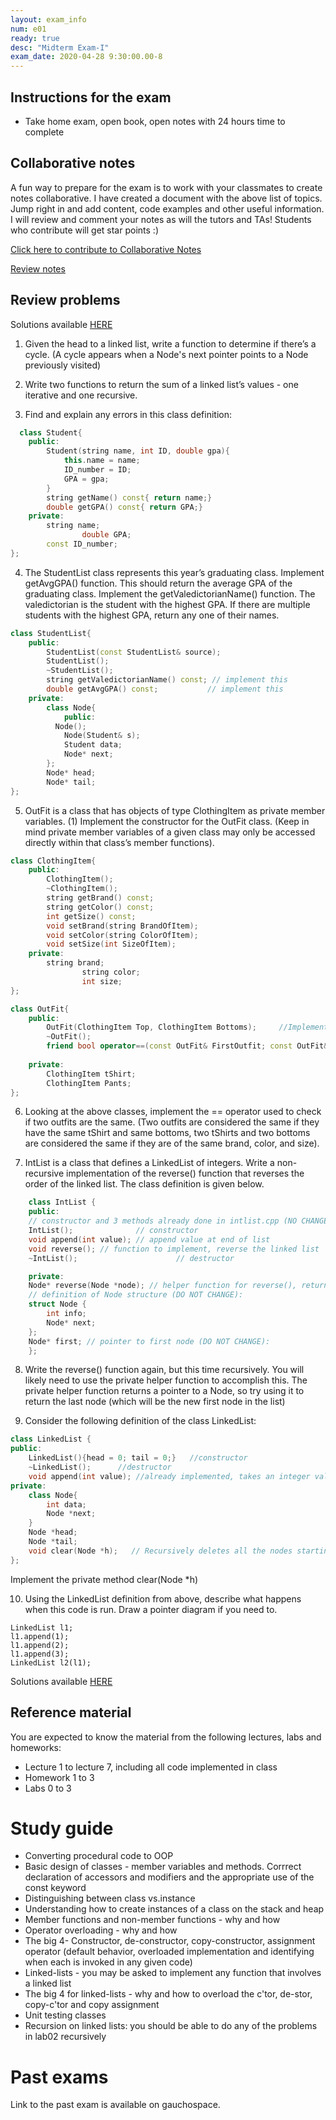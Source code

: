 ```yaml
---
layout: exam_info
num: e01
ready: true
desc: "Midterm Exam-I"
exam_date: 2020-04-28 9:30:00.00-8
---
```

## Instructions for the exam

* Take home exam, open book, open notes with 24 hours time to complete

## Collaborative notes

A fun way to prepare for the exam is to work with your classmates to create notes collaborative. I have created a document with the above list of topics. Jump right in and add content, code examples and other useful information. I will review and comment your notes as will the tutors and TAs! Students who contribute will get star points :)

[Click here to contribute to Collaborative Notes](https://docs.google.com/document/d/11GtHNlKiYh81QXVWifwsUiu3ub5Ump5XiaJyTunFgnM/edit?usp=sharing)

[Review notes](https://docs.google.com/document/d/1geHT81CINv_vwXYlGj_EYl53KzZzMiDOr7v4-9CTjg4/edit?usp=sharing)

## Review problems



Solutions available [HERE](https://docs.google.com/document/d/10g2DLYeGFpRUubLm0LN3dN4SPv2CGmokQQEnEP0k_j4/edit?usp=sharing)

1) Given the head to a linked list, write a function to determine if there’s a cycle. (A cycle appears when a Node's next pointer points to a Node previously visited)



2) Write two functions to return the sum of a linked list’s values - one iterative and one recursive.



3) Find and explain any errors in this class definition:
```cpp
  class Student{
	public:
		Student(string name, int ID, double gpa){
			this.name = name;
			ID_number = ID;
			GPA = gpa;
		}
		string getName() const{ return name;}
		double getGPA() const{ return GPA;}
	private:
		string name;
                double GPA;
		const ID_number;
};
```

4) The StudentList class represents this year’s graduating class.
Implement  getAvgGPA() function. This should return the average GPA of the graduating class.
Implement the getValedictorianName() function. The valedictorian is the student with the highest GPA. If there are multiple students with the highest GPA, return any one of their names.
```cpp
class StudentList{
	public:
		StudentList(const StudentList& source);
		StudentList();
		~StudentList();
		string getValedictorianName() const; // implement this
		double getAvgGPA() const; 		    // implement this
	private:
		class Node{
			public:
		  Node();
			Node(Student& s);
			Student data;
			Node* next;
		};
		Node* head;
		Node* tail;
};
```

5) OutFit is a class that has objects of type ClothingItem as private member variables. (1) Implement the constructor for the OutFit class. (Keep in mind private member variables of a given class may only be accessed directly within that class’s member functions). 
```cpp
class ClothingItem{
	public:
		ClothingItem();
		~ClothingItem();
		string getBrand() const;
		string getColor() const;
		int getSize() const;
		void setBrand(string BrandOfItem);
		void setColor(string ColorOfItem);
		void setSize(int SizeOfItem);
	private:
		string brand;
                string color;
                int size;
};

class OutFit{
	public:
		OutFit(ClothingItem Top, ClothingItem Bottoms);		//Implement
		~OutFit();
		friend bool operator==(const OutFit& FirstOutfit; const OutFit& SecondOutfit); //implement 
			
	private:
		ClothingItem tShirt;		
		ClothingItem Pants;
};
```

6) Looking at the above classes, implement the == operator used to check if two outfits are the same. (Two outfits are considered the same if they have the same tShirt and same bottoms, two tShirts and two bottoms are considered the same if they are of the same brand, color, and size).



7) IntList is a class that defines a LinkedList of integers. Write a non-recursive implementation of the reverse() function that reverses the order of the linked list. The class definition is given below.
```cpp
    class IntList {
    public:
    // constructor and 3 methods already done in intlist.cpp (NO CHANGE):
    IntList();              // constructor
    void append(int value); // append value at end of list
    void reverse(); // function to implement, reverse the linked list
    ~IntList();                      // destructor

    private:
    Node* reverse(Node *node); // helper function for reverse(), returns the new head node
    // definition of Node structure (DO NOT CHANGE):
    struct Node {
        int info;
        Node* next;
    };
    Node* first; // pointer to first node (DO NOT CHANGE):
    };
```

8) Write the reverse() function again, but this time recursively. You will likely need to use the private helper function to accomplish this. The private helper function returns a pointer to a Node, so try using it to return the last node (which will be the new first node in the list)



9) Consider the following definition of the class LinkedList:
```cpp
class LinkedList {
public:
	LinkedList(){head = 0; tail = 0;}   //constructor
	~LinkedList();		//destructor
	void append(int value);	//already implemented, takes an integer value and adds a Node with that value to the end of the linked list
private:
	class Node{
		int data;
		Node *next;
	}
	Node *head;
	Node *tail;
	void clear(Node *h);   // Recursively deletes all the nodes starting at h
};
```
Implement the private method clear(Node *h)

10) Using the LinkedList definition from above, describe what happens when this code is run. Draw a pointer diagram if you need to.

```
LinkedList l1;
l1.append(1);
l1.append(2);
l1.append(3);
LinkedList l2(l1);
```


Solutions available [HERE](https://docs.google.com/document/d/10g2DLYeGFpRUubLm0LN3dN4SPv2CGmokQQEnEP0k_j4/edit?usp=sharing)




## Reference material
You are expected to know the material from the following lectures, labs and homeworks:

* Lecture 1 to lecture 7, including all code implemented in class
* Homework 1 to 3
* Labs 0 to 3


# Study guide
* Converting procedural code to OOP
* Basic design of classes - member variables and methods. Corrrect declaration of accessors and modifiers and the appropriate use of the const keyword
* Distinguishing between class vs.instance
* Understanding how to create instances of a class on the stack and heap
* Member functions and non-member functions - why and how 
* Operator overloading - why and how
* The big 4- Constructor, de-constructor, copy-constructor, assignment operator (default behavior, overloaded implementation and identifying when each is invoked in any given code)
* Linked-lists - you may be asked to implement any function that involves a linked list
* The big 4 for linked-lists - why and how to overload the c'tor, de-stor, copy-c'tor and copy assignment
* Unit testing classes
* Recursion on linked lists: you should be able to do any of the problems in lab02 recursively



# Past exams

Link to the past exam is available on gauchospace.


